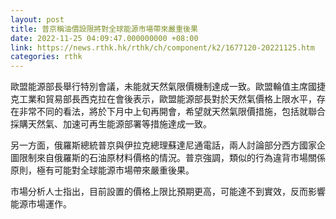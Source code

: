 ```yaml
---
layout: post
title: 普京稱油價設限將對全球能源市場帶來嚴重後果
date: 2022-11-25 04:09:47.000000000 +08:00
link: https://news.rthk.hk/rthk/ch/component/k2/1677120-20221125.htm
categories: rthk
---
```


歐盟能源部長舉行特別會議，未能就天然氣限價機制達成一致。歐盟輪值主席國捷克工業和貿易部長西克拉在會後表示，歐盟能源部長對於天然氣價格上限水平，存在非常不同的看法，將於下月中上旬再開會，希望就天然氣限價措施，包括就聯合採購天然氣、加速可再生能源部署等措施達成一致。

另一方面，俄羅斯總統普京與伊拉克總理蘇達尼通電話，兩人討論部分西方國家企圖限制來自俄羅斯的石油原材料價格的情況。普京強調，類似的行為違背市場關係原則，極有可能對全球能源市場帶來嚴重後果。

市場分析人士指出，目前設置的價格上限比預期更高，可能達不到實效，反而影響能源市場運作。
